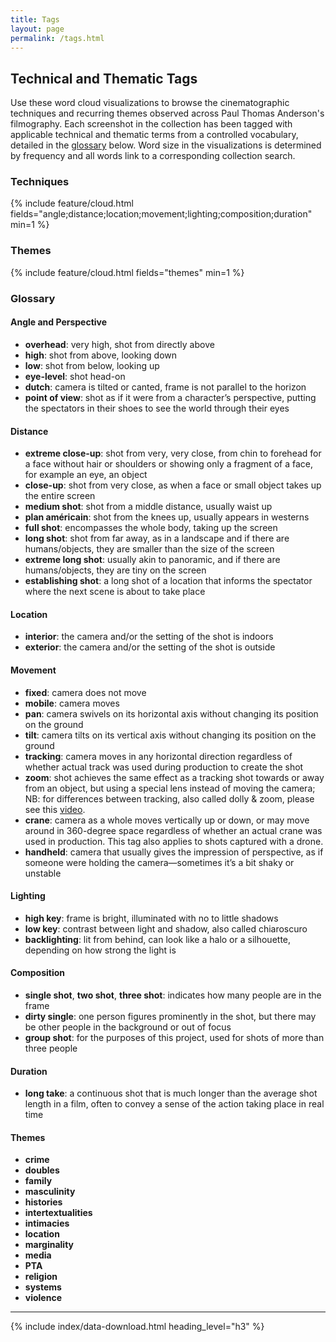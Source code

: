 ```yaml
---
title: Tags
layout: page
permalink: /tags.html
---
```


## Technical and Thematic Tags

Use these word cloud visualizations to browse the cinematographic techniques and recurring themes observed across Paul Thomas Anderson's filmography. Each screenshot in the collection has been tagged with applicable technical and thematic terms from a controlled vocabulary, detailed in the [glossary](#glossary) below. Word size in the visualizations is determined by frequency and all words link to a corresponding collection search.

<div class="cloud-container">
    <h3 class="text-center">Techniques</h3>
    {% include feature/cloud.html fields="angle;distance;location;movement;lighting;composition;duration" min=1 %}
</div>
<div class="cloud-container">
    <h3 class="text-center">Themes</h3>
    {% include feature/cloud.html fields="themes" min=1 %}
</div>

### Glossary

#### Angle and Perspective
- **overhead**: very high, shot from directly above
- **high**: shot from above, looking down
- **low**: shot from below, looking up
- **eye-level**: shot head-on
- **dutch**: camera is tilted or canted, frame is not parallel to the horizon
- **point of view**: shot as if it were from a character’s perspective, putting the spectators in their shoes to see the world through their eyes

#### Distance
- **extreme close-up**: shot from very, very close, from chin to forehead for a face without hair or shoulders or showing only a fragment of a face, for example an eye, an object
- **close-up**: shot from very close, as when a face or small object takes up the entire screen
- **medium shot**: shot from a middle distance, usually waist up
- **plan américain**: shot from the knees up, usually appears in westerns
- **full shot**: encompasses the whole body, taking up the screen
- **long shot**: shot from far away, as in a landscape and if there are humans/objects, they are smaller than the size of the screen
- **extreme long shot**: usually akin to panoramic, and if there are humans/objects, they are tiny on the screen
- **establishing shot**: a long shot of a location that informs the spectator where the next scene is about to take place

#### Location
- **interior**: the camera and/or the setting of the shot is indoors
- **exterior**: the camera and/or the setting of the shot is outside

#### Movement
- **fixed**: camera does not move
- **mobile**: camera moves
- **pan**: camera swivels on its horizontal axis without changing its position on the ground
- **tilt**: camera tilts on its vertical axis without changing its position on the ground
- **tracking**: camera moves in any horizontal direction regardless of whether actual track was used during production to create the shot
- **zoom**: shot achieves the same effect as a tracking shot towards or away from an object, but using a special lens instead of moving the camera; NB: for differences between tracking, also called dolly & zoom, please see this [video](https://www.youtube.com/watch?v=AKOxbCx1LNc). 
- **crane**: camera as a whole moves vertically up or down, or may move around in 360-degree space regardless of whether an actual crane was used in production. This tag also applies to shots captured with a drone.
- **handheld**: camera that usually gives the impression of perspective, as if someone were holding the camera—sometimes it’s a bit shaky or unstable

#### Lighting
- **high key**: frame is bright, illuminated with no to little shadows
- **low key**: contrast between light and shadow, also called chiaroscuro
- **backlighting**: lit from behind, can look like a halo or a silhouette, depending on how strong the light is

#### Composition
- **single shot**, **two shot**, **three shot**: indicates how many people are in the frame
- **dirty single**: one person figures prominently in the shot, but there may be other people in the background or out of focus
- **group shot**: for the purposes of this project, used for shots of more than three people

#### Duration
- **long take**: a continuous shot that is much longer than the average shot length in a film, often to convey a sense of the action taking place in real time

#### Themes
- **crime**
- **doubles**
- **family**
- **masculinity**
- **histories**
- **intertextualities**
- **intimacies**
- **location**
- **marginality**
- **media**
- **PTA**
- **religion**
- **systems**
- **violence**

---

{% include index/data-download.html heading_level="h3" %}